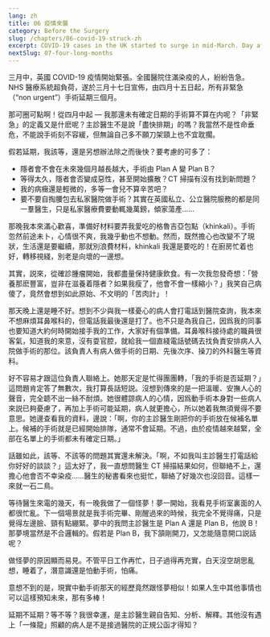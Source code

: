 ```yaml
---
lang: zh
title: 06 疫情來襲
category: Before the Surgery
slug: /chapters/06-covid-19-struck-zh
excerpt: COVID-19 cases in the UK started to surge in mid-March. Day after day hospitals admitted more patients with severe COVID symptoms and were reaching full capacity. To prevent the whole system from collapsing, the NHS announced on 17 March that from 15 April onwards, all “non urgent” operations would be postponed by three months.
nextSlug: 07-four-long-months
---
```


<p class="cn">三月中，英國 COVID-19 疫情開始緊張。全國醫院住滿染疫的人，紛紛告急。 NHS 醫療系統超負荷，遂於三月十七日宣佈，由四月十五日起，所有非緊急（“non urgent”）手術延期三個月。
 
<p class="cn">那可圈可點啊！從四月中起 —  我那還未有確定日期的手術算不算在内呢？「非緊急」的定義又是什麽呢？主診醫生不是說「盡快排期」的嗎？我當然不是性命垂危，不能說手術刻不容緩，但無論自己多不願刀架頸上也不宜耽擱。
 
<p class="cn">假若延期，我該等，還是另想辦法除之而後快？要考慮的可多了：

<ul> 
    <li class="cn">隱者會不會在未來幾個月越長越大，手術由 Plan A 變 Plan B？
    <li class="cn">等得太久，隱者會否變成惡性，甚至開始擴散？CT 掃描有沒有找到新問題？
    <li class="cn">我的病癥還是輕微的，多等一會兒不算辛苦吧？
    <li class="cn">要不要自掏腰包去私家醫院做手術？其實在英國私立、公立醫院服務的都是同一羣醫生，只是私家醫療費要動輒幾萬鎊，傾家蕩產……
</ul>

<p class="cn">那晚我本來滿心歡喜，準備好材料要弄我愛吃的格魯吉亞包點（khinkali）。手術忽然前途未卜，心情很不爽，我幾乎動也不想動。然而，既然擔心也改變不了現狀，生活還是要繼續，那就別浪費材料，khinkali 我還是要吃的！在廚房忙着也好，轉移視綫，別老是向壞的一邊想。
 
<p class="cn">其實，説來，從確診腫瘤開始，我都盡量保持健康飲食。有一次我忽發奇想：「營養那麽豐富，豈非在滋養着隱者？如果我瘦了，他會不會一樣縮小？」我笑自己病傻了，竟然會想到如此原始、不文明的「苦肉計」！
 
<p class="cn">那天晚上還是睡不好。想到不少與我一樣憂心的病人會打電話到醫院查詢，我本來不想麻煩耳鼻喉科的，但電話我最後還是打了。也不只是為我自己，因爲我的同事也要知道大約何時開始接手我的工作，大家好有個準備。耳鼻喉科接待處的職員很客氣，知道我的來意，沒有耍官腔，就給我一個直綫電話號碼去找負責安排病人入院做手術的那位。該負責人有病人做手術的日期、先後次序、操刀的外科醫生等資料。
 
<p class="cn">好不容易才跟這位負責人聯絡上。她那天定是忙得團團轉，「我的手術是否延期？」這問題肯定答了無數次，我打算長話短説。沒想到傳來的是一把溫暖、安撫人心的聲音，完全聼不出一絲不耐煩。她很體諒病人的心情，因爲動手術本身對一些病人來説已夠憂慮了，再加上手術可能延期，病人就更擔心，所以她着我無須覺得不要意思。她邊查看我的資料，邊說：「啊，你的主診醫生剛把你的手術放在候補名單上。候補的手術就是已經開始排隊，通常不會延期。不過，由於疫情越來越緊，全部在名單上的手術都未有確定日期。」
 
<p class="cn">話雖如此，該等、不該等的問題其實還未解決。「啊，不如我叫主診醫生打電話給你好好的談談？」這太好了，我一直想問醫生 CT 掃描結果如何，但聯絡不上，還擔心他會否不幸染疫……醫生的秘書看來也挺忙，聯絡了好幾次也沒回音。這樣一來就一石二鳥。
 
<p class="cn">等待醫生來電的幾天，有一晚我做了一個怪夢！夢一開始，我看見手術室裏面的人都很忙亂。下一個場景就是我手術完畢、剛醒過來的時候，我完全不覺得痛，只是覺得左邊臉、頸有點綳緊。夢中的我問主診醫生是 Plan A 還是 Plan B，他說 B！那夢境當然是不合邏輯的。假若是 Plan B，我下頷剛開刀，又怎能隨意開口説話呢？

<p class="cn">做怪夢的原因顯而易見。不管平日工作再忙，日子過得再充實，白天沒空胡思亂想，睡着了，潛意識還是怕動手術，怕痛。

<p class="cn">意想不到的是，現實中動手術那天的經歷竟然跟怪夢相似！如果人生中其他事情也可以這樣預知未來，那有多棒！

<p class="cn">延期不延期？等不等？我很幸運，是主診醫生親自告知、分析、解釋。其他沒有遇上「一條龍」照顧的病人是不是接過醫院的正規公函才得知？